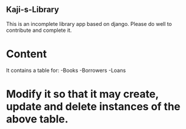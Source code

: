 ## Kaji-s-Library
This is an incomplete library app based on django. Please do well to contribute and complete it.

# Content
It contains a table for:
-Books
-Borrowers
-Loans

# Modify it so that it may create, update and delete instances of the above table.
